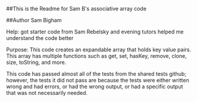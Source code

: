 ##This is the Readme for Sam B's associative array code

##Author Sam Bigham

Help: got starter code from Sam Rebelsky and evening tutors helped me understand the code better

Purpose: This code creates an expandable array that holds key value pairs.
This array has multiple functions such as get, set, hasKey, remove, clone, size, toString, and more.

This code has passed almost all of the tests from the shared tests github; however, the tests it did not pass are
because the tests were either written wrong and had errors, or had the wrong output, or had a specific output that 
was not necessarily needed.
